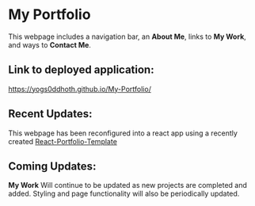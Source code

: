# My Portfolio

This webpage includes a navigation bar, an **About Me**, links to **My Work**, and ways to **Contact Me**.

## Link to deployed application:
https://yogs0ddhoth.github.io/My-Portfolio/

## Recent Updates: 

This webpage has been reconfigured into a react app using a recently created [React-Portfolio-Template](https://github.com/yogs0ddhoth/React-Portfolio-Template)

## Coming Updates:

**My Work** Will continue to be updated as new projects are completed and added. Styling and page functionality will also be periodically updated.